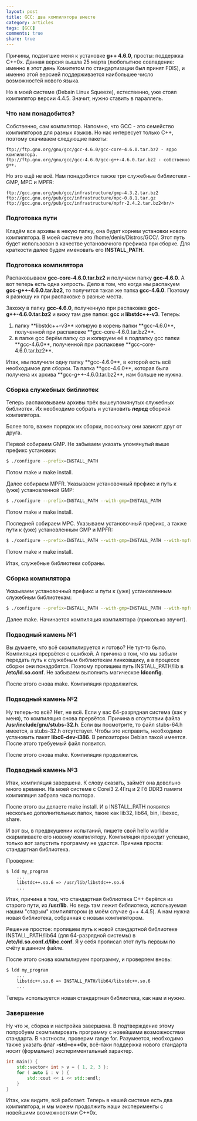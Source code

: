 ```yaml
---
layout: post
title: GCC: два компилятора вместе
category: articles
tags: [GCC]
comments: true
share: true
---
```


Причины, подвигшие меня к установке **g++ 4.6.0**, просты: поддержка C++0x. Данная версия вышла 25 марта (любопытное совпадение: именно в этот день Комитетом по стандартизации был принят FDIS), и именно этой версией поддерживается наибольшее число возможностей нового языка.

Но в моей системе (Debain Linux Squeeze), естественно, уже стоял компилятор версии 4.4.5. Значит, нужно ставить в параллель.<br/>
<h3>Что нам понадобится?</h3>

Собственно, сам компилятор. Напомню, что GCC - это семейство компиляторов для разных языков. Но нас интересует только С++, поэтому скачиваем следующие пакеты:

```
ftp://ftp.gnu.org/gnu/gcc/gcc-4.6.0/gcc-core-4.6.0.tar.bz2 - ядро компилятора.
ftp://ftp.gnu.org/gnu/gcc/gcc-4.6.0/gcc-g++-4.6.0.tar.bz2 - собственно g++.
```

Но это ещё не всё. Нам понадобятся также три служебные библиотеки - GMP, MPC и MPFR:

```
ftp://gcc.gnu.org/pub/gcc/infrastructure/gmp-4.3.2.tar.bz2
ftp://gcc.gnu.org/pub/gcc/infrastructure/mpc-0.8.1.tar.gz
ftp://gcc.gnu.org/pub/gcc/infrastructure/mpfr-2.4.2.tar.bz2<br/>
```

<h3>Подготовка пути</h3>

Кладём все архивы в некую папку, она будет корнем установки нового компилятора. В моей системе это /home/denis/Distros/GCC/. Этот путь будет использован в качестве установочного префикса при сборке. Для краткости далее будем именовать его **INSTALL_PATH**.<br/>
<h3>Подготовка компилятора</h3>

Распаковываем **gcc-core-4.6.0.tar.bz2** и получаем папку **gcc-4.6.0**. А вот теперь есть одна хитрость. Дело в том, что когда мы распакуем **gcc-g++-4.6.0.tar.bz2**, то получится такая же папка **gcc-4.6.0**. Поэтому я разношу их при распаковке в разные места.

Захожу в папку **gcc-4.6.0**, полученную при распаковке **gcc-g++-4.6.0.tar.bz2** и вижу там две папки: **gcc** и **libstdc++-v3**. Теперь:
<ol>
 <li>папку **libstdc++-v3** копирую в корень папки **gcc-4.6.0**, полученной при распаковке **gcc-core-4.6.0.tar.bz2**.</li>
 <li>в папке gcc берём папку cp и копируем её в подпапку gcc папки **gcc-4.6.0**, полученной при распаковке **gcc-core-4.6.0.tar.bz2**.</li>
</ol>
Итак, мы получили одну папку **gcc-4.6.0**, в которой есть всё необходимое для сборки. Та папка **gcc-4.6.0**, которая была получена их архива **gcc-g++-4.6.0.tar.bz2**, нам больше не нужна.<br/>
<h3>Сборка служебных библиотек</h3>

Теперь распаковываем архивы трёх вышеупомянутых служебных библиотек. Их необходимо собрать и установить ***перед*** сборкой компилятора.

Более того, важен порядок их сборки, поскольку они зависят друг от друга.

Первой собираем GMP. Не забываем указать упомянутый выше префикс установки:
```bash
$ ./configure --prefix=INSTALL_PATH
```
Потом make и make install.

Далее собираем MPFR. Указываем установочный префикс и путь к (уже) установленной GMP:
```bash
$ ./configure --prefix=INSTALL_PATH --with-gmp=INSTALL_PATH
```
Потом make и make install.

Последней собираем MPC. Указываем установочный префикс, а также пути к (уже) установленным GMP и MPFR:
```bash
$ ./configure --prefix=INSTALL_PATH --with-gmp=INSTALL_PATH --with-mpfr=INSTALL_PATH
```
Потом make и make install.

Итак, служебные библиотеки собраны.<br/>
<h3>Сборка компилятора</h3>

Указываем установочный префикс и пути к (уже) установленным служебным библиотекам:
```bash
$ ./configure --prefix=INSTALL_PATH --with-gmp=INSTALL_PATH --with-mpfr=INSTALL_PATH --with-mpc=INSTALL_PATH
```

Далее make. Начинается компиляция компилятора (приколько звучит).<br/>
<h3>Подводный камень №1</h3>

Вы думаете, что всё скомпилируется и готово? Не тут-то было. Компиляция прервётся с ошибкой. А причина в том, что мы забыли передать путь к служебным библиотекам линковщику, а в процессе сборки они понадобятся. Поэтому пропишем путь INSTALL_PATH/lib в **/etc/ld.so.conf**. Не забываем выполнить магическое **ldconfig**.

После этого снова make. Компиляция продолжится.<br/>
<h3>Подводный камень №2</h3>

Ну теперь-то всё? Нет, не всё. Если у вас 64-разрядная система (как у меня), то компиляция снова прервётся. Причина в отсутствии файла **/usr/include/gnu/stubs-32.h**. Если вы посмотрите, то файл stubs-64.h имеется, а stubs-32.h отсутствует. Чтобы это исправить, необходимо установить пакет **libc6-dev-i386**. В репозитории Debian такой имеется. После этого требуемый файл появится.

После этого снова make. Компиляция продолжится.<br/>
<h3>Подводный камень №3</h3>

Итак, компиляция завершена. К слову сказать, займёт она довольно много времени. На моей системе с Corei3 2.4Ггц и 2 Гб DDR3 памяти компиляция забрала часа полтора.

После этого вы делаете make install. И в INSTALL_PATH появятся несколько дополнительных папок, такие как lib32, lib64, bin, libexec, share.

И вот вы, в предвкушении испытаний, пишете свой hello world и скармливаете его новому компилятору. Компиляция проходит успешно, только вот запустить программу не удастся. Причина проста: стандартная библиотека.

Проверим:
```bash
$ ldd my_program
    ...
    libstdc++.so.6 => /usr/lib/libstdc++.so.6  
    ...
```

Итак, причина в том, что стандартная библиотека С++ берётся из старого пути, из **/usr/lib**. Но ведь там лежит библиотека, используемая нашим "старым" компилятором (в моём случае g++ 4.4.5). А нам нужна новая библиотека, собранная с новым компилятором.

Решение простое: пропишем путь к новой стандартной библиотеке INSTALL_PATH/lib64 (для 64-разрядной системы) в **/etc/ld.so.conf.d/libc.conf**. Я у себя прописал этот путь первым по счёту в данном файле.

После этого снова компилируем программу, и проверяем вновь:
```bash
$ ldd my_program
    ...
    libstdc++.so.6 => INSTALL_PATH/lib64/libstdc++.so.6  
    ...
```

Теперь используется новая стандартная библиотека, как нам и нужно.<br/>
<h3>Завершение</h3>

Ну что ж, сборка и настройка завершена. В подтверждение этому попробуем скомпилировать программу с новейшими возможностями стандарта. В частности, проверим range for. Разумеется, необходимо также указать флаг **-std=c++0x**, всё-таки поддержка нового стандарта носит (формально) экспериментальный характер.

```cpp
int main() {
    std::vector< int > v = { 1, 2, 3 };
    for ( auto i : v ) {
        std::cout << i << std::endl;
    }
}
```

Итак, как видите, всё работает. Теперь в нашей системе есть два компилятора, и мы можем продолжить наши эксперименты с новейшими возможностями C++0x.

